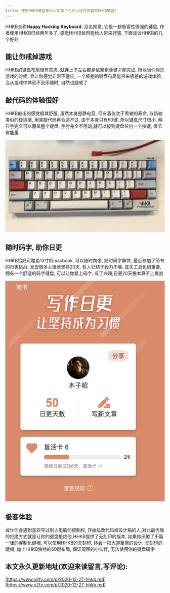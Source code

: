 ```yaml
---
title: 使用HHKB键盘有什么优势？为什么程序员喜欢HHKB键盘?
---
```


HHKB全称**Happy Hacking Keyboard**, 见名知意, 它是一款极客性很强的键盘, 作者使用HHKB已经两年多了, 感觉HHKB依然能给人带来好感, 下面谈谈HHKB的几个好处

## 能让你戒掉游戏
HHKB的键盘布局很有意思, 就连上下左右都是依赖组合键才能完成, 所以当你你玩游戏的时候, 会让你感觉非常不适应, 一个极差的键盘布局能带来极差的游戏体验, 当从游戏中体验不到乐趣时, 自然也就戒了

## 敲代码的体验很好
HHKB敲击的感觉极其舒服, 虽然本身是静电容, 但有着仅次于黑轴的寿命, 与奶轴类似的舒适感, 用来敲代码再合适不过, 由于本身只有60键, 所以键盘尺寸很小, 两只手完全可以覆盖整个键盘, 手肘完全不用动,就可以按到键盘任何一个按键, 很节省能量

![](2020-12-27-hhkb.assets/3203841-f3abfe4a3cd73dde.JPG)


## 随时码字, 助你日更
HHKB恰好可覆盖13寸的macbook, 可以随时携带, 随时码字解馋, 最近参加了简书的日更挑战, 发现很多人很难坚持20天, 有人归结于毅力不够, 其实工具也很重要, 拥有一个舒适的码字键盘, 可以让你爱上码字, 有了兴趣,日更20天根本算不上挑战

![](2020-12-27-hhkb.assets/3203841-f2113a3013342c92.png)

## 极客体验
或许你会遇到喜欢夺过别人电脑的控制权, 开始乱改代码或设计稿的人,对此最优雅的拒绝方式就是让你的键盘拒绝他,HHKB提供了无刻印的版本, 如果你厌倦了千篇一律的客制化键帽, 可以使用HHKB的无刻印, 体会一把大道至简的设计, 无刻印的键帽, 加上HHKB独特的60键布局, 保证周围的小伙伴, 无法使用你的键盘码字

## 本文永久更新地址(欢迎来读留言,写评论):

[https://www.v2fy.com/p/2020-12-27-hhkb.md](https://www.v2fy.com/p/2020-12-27-hhkb.md)
